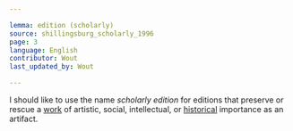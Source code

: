 ```yaml
---

lemma: edition (scholarly)
source: shillingsburg_scholarly_1996
page: 3
language: English
contributor: Wout
last_updated_by: Wout

---
```


I should like to use the name _scholarly edition_ for editions that preserve or rescue a [work](work.html) of artistic, social, intellectual, or [historical](history.html) importance as an artifact.

